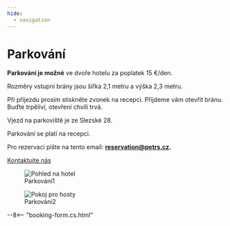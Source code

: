 ```yaml
---
hide:
  - navigation
---
```


# **Parkování**

**Parkování je možné** ve dvoře hotelu za poplatek 15 €/den.

Rozměry vstupní brány jsou šířka 2,1 metru a výška 2,3 metru.

Při příjezdu prosím stiskněte zvonek na recepci. Přijdeme vám otevřít bránu. Buďte trpěliví, otevření chvíli trvá.

Vjezd na parkoviště je ze Slezské 28.

Parkování se platí na recepci.

Pro rezervaci pište na tento email: **reservation@petrs.cz.**

[Kontaktujte nás](05.contact.md)

<div class="gallery">

<figure>
  <img src="https://placehold.co/400" alt="Pohled na hotel">
  <figcaption>Parkování1</figcaption>
</figure>

<figure>
  <img src="https://placehold.co/400" alt="Pokoj pro hosty">
  <figcaption>Parkování2</figcaption>
</figure>

</div>

--8<-- "booking-form.cs.html"